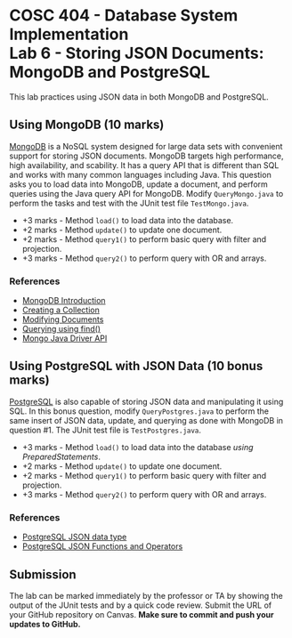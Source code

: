 # COSC 404 - Database System Implementation<br/>Lab 6 - Storing JSON Documents: MongoDB and PostgreSQL

This lab practices using JSON data in both MongoDB and PostgreSQL.

## Using MongoDB (10 marks)

[MongoDB](https://www.mongodb.org/) is a NoSQL system designed for large data sets with convenient support for storing JSON documents. MongoDB targets high performance, high availability, and scability.  It has a query API that is different than SQL and works with many common languages including Java.  This question asks you to load data into MongoDB, update a document, and perform queries using the Java query API for MongoDB.  Modify `QueryMongo.java` to perform the tasks and test with the JUnit test file `TestMongo.java`.

- +3 marks - Method `load()` to load data into the database.
- +2 marks - Method `update()` to update one document.
- +2 marks - Method `query1()` to perform basic query with filter and projection.
- +3 marks - Method `query2()` to perform query with OR and arrays.

### References

- [MongoDB Introduction](https://docs.mongodb.org/manual/core/introduction/)
- [Creating a Collection](https://docs.mongodb.org/manual/reference/method/db.createCollection/)
- [Modifying Documents](https://docs.mongodb.org/manual/tutorial/modify-documents/)
- [Querying using find()](https://docs.mongodb.org/manual/reference/method/db.collection.find/)
- [Mongo Java Driver API](https://mongodb.github.io/mongo-java-driver/4.4/apidocs/mongodb-driver-core/com/mongodb/package-summary.html)


## Using PostgreSQL with JSON Data (10 bonus marks)

[PostgreSQL](https://www.postgresql.org/) is also capable of storing JSON data and manipulating it using SQL. In this bonus question, modify `QueryPostgres.java` to perform the same insert of JSON data, update, and querying as done with MongoDB in question #1. The JUnit test file is `TestPostgres.java`.


- +3 marks - Method `load()` to load data into the database *using PreparedStatements*.
- +2 marks - Method `update()` to update one document.
- +2 marks - Method `query1()` to perform basic query with filter and projection.
- +3 marks - Method `query2()` to perform query with OR and arrays.


### References

- [PostgreSQL JSON data type](https://www.postgresql.org/docs/14/static/datatype-json.html)
- [PostgreSQL JSON Functions and Operators](https://www.postgresql.org/docs/14/static/functions-json.html)

## Submission

The lab can be marked immediately by the professor or TA by showing the output of the JUnit tests and by a quick code review.  Submit the URL of your GitHub repository on Canvas. **Make sure to commit and push your updates to GitHub.**
